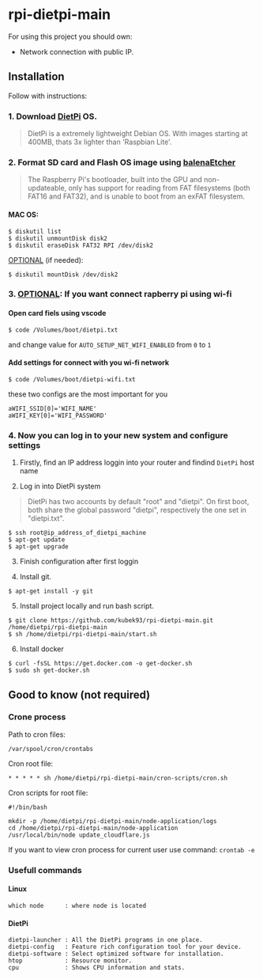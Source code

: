 # rpi-dietpi-main

For using this project you should own:

- Network connection with public IP.

## Installation

Follow with instructions:

### 1. Download [DietPi](https://dietpi.com) OS.

> DietPi is a extremely lightweight Debian OS. With images starting at 400MB, thats 3x lighter than 'Raspbian Lite'.


### 2. Format SD card and Flash OS image using [balenaEtcher](https://www.balena.io/etcher/)

> The Raspberry Pi's bootloader, built into the GPU and non-updateable, only has support for reading from FAT filesystems (both FAT16 and FAT32), and is unable to boot from an exFAT filesystem.

#### MAC OS:
```
$ diskutil list
$ diskutil unmountDisk disk2
$ diskutil eraseDisk FAT32 RPI /dev/disk2
```
<u>OPTIONAL</u> (if needed):
```
$ diskutil mountDisk /dev/disk2
```

### 3. <u>OPTIONAL</u>: If you want connect rapberry pi using wi-fi

#### Open card fiels using vscode
```
$ code /Volumes/boot/dietpi.txt
```
and change value for ```AUTO_SETUP_NET_WIFI_ENABLED``` from ```0``` to ```1```

#### Add settings for connect with you wi-fi network

```
$ code /Volumes/boot/dietpi-wifi.txt
```
these two configs are the most important for you
```
aWIFI_SSID[0]='WIFI_NAME'
aWIFI_KEY[0]='WIFI_PASSWORD'
```

### 4. Now you can log in to your new system and configure settings

1. Firstly, find an IP address loggin into your router and findind `DietPi` host name

2. Log in into DietPi system

> DietPi has two accounts by default "root" and "dietpi". On first boot, both share the global password "dietpi", respectively the one set in "dietpi.txt".

```
$ ssh root@ip_address_of_dietpi_machine
$ apt-get update
$ apt-get upgrade
```

3. Finish configuration after first loggin

4. Install git.

```
$ apt-get install -y git
```

5. Install project locally and run bash script.

```
$ git clone https://github.com/kubek93/rpi-dietpi-main.git /home/dietpi/rpi-dietpi-main
$ sh /home/dietpi/rpi-dietpi-main/start.sh
```

6. Install docker
```
$ curl -fsSL https://get.docker.com -o get-docker.sh
$ sudo sh get-docker.sh
```

## Good to know (not required)

### Crone process

Path to cron files:

```
/var/spool/cron/crontabs
```

Cron root file:

```
* * * * * sh /home/dietpi/rpi-dietpi-main/cron-scripts/cron.sh
```

Cron scripts for root file:

```
#!/bin/bash

mkdir -p /home/dietpi/rpi-dietpi-main/node-application/logs
cd /home/dietpi/rpi-dietpi-main/node-application
/usr/local/bin/node update_cloudflare.js

```

If you want to view cron process for current user use command: `crontab -e`

### Usefull commands

#### Linux
```
which node      : where node is located
```
#### DietPi

```
dietpi-launcher : All the DietPi programs in one place.
dietpi-config   : Feature rich configuration tool for your device.
dietpi-software : Select optimized software for installation.
htop            : Resource monitor.
cpu             : Shows CPU information and stats.
 ```
